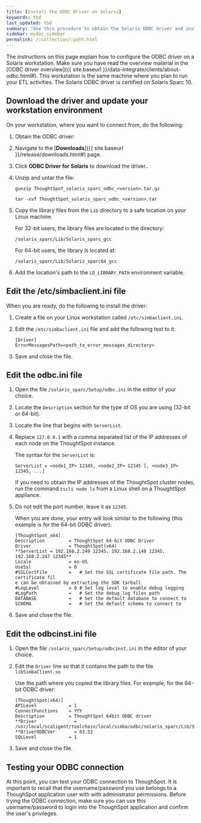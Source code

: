 ```yaml
---
title: [Install the ODBC Driver on Solaris]
keywords: tbd
last_updated: tbd
summary: "Use this procedure to obtain the Solaris ODBC driver and install it."
sidebar: mydoc_sidebar
permalink: /:collection/:path.html
---
```


The instructions on this page explain how to configure the ODBC driver on a
Solaris workstation. Make sure you have read the overview material in the [ODBC
driver overview]({{ site.baseurl }}/data-integrate/clients/about-odbc.html#).
This workstation is the same machine where you plan to run your ETL activities.
The Solaris ODBC driver is certified on Solaris Sparc 10.

## Download the driver and update your workstation environment

On your workstation, where you want to connect from, do the following:

1. Obtain the ODBC driver:
2. Navigate to the [**Downloads**]({{ site.baseurl }}/release/downloads.html#) page.
3. Click **ODBC Driver for Solaris** to download the driver..
4. Unzip and untar the file:

    ```
    gunzip ThoughtSpot_solaris_sparc_odbc_<version>.tar.gz

    tar -xvf ThoughtSpot_solaris_sparc_odbc_<version>.tar
    ```

5. Copy the library files from the `Lib` directory to a safe location on your Linux machine.

    For 32-bit users, the library files are located in the directory:

    ```
    /solaris_sparc/Lib/Solaris_sparc_gcc
    ```

    For 64-bit users, the library is located at:

    ```
    /solaris_sparc/Lib/Solaris_sparc64_gcc
    ```


6. Add the location's path to the `LD_LIBRARY_PATH` environment variable.

## Edit the /etc/simbaclient.ini file

When you are ready, do the following to install the driver:

1. Create a file on your Linux workstation called `/etc/simbaclient.ini`.
2. Edit the `/etc/simbaclient.ini` file and add the following text to it:

    ```
    [Driver]
    ErrorMessagesPath=<path_to_error_messages_directory>
    ```
3. Save and close the file.



## Edit the odbc.ini file

1. Open the file `/solaris_sparc/Setup/odbc.ini` in the editor of your choice.
2. Locate the `Description` section for the type of OS you are using (32-bit or 64-bit).
3. Locate the line that begins with `ServerList`.
4. Replace `127.0.0.1` with a comma separated list of the IP addresses of each node on the ThoughtSpot instance.

    The syntax for the `ServerList` is:

    ```
    ServerList = <node1_IP> 12345, <node2_IP> 12345 [, <node3_IP> 12345, ...]
    ```

    If you need to obtain the IP addresses of the ThoughtSpot cluster nodes, run
    the command `tscli node ls` from a Linux shell on a ThoughtSpot appliance.

5. Do not edit the port number, leave it as `12345`.  

    When you are done, your entry will look similar to the following (this
    example is for the 64-bit ODBC driver):

    ```
    [ThoughtSpot_x64]
    Description         = ThoughtSpot 64-bit ODBC Driver
    Driver              = ThoughtSpot(x64)
    **ServerList = 192.168.2.249 12345, 192.168.2.148 12345, 192.168.2.247 12345**
    Locale              = en-US
    UseSsl              = 0
    #SSLCertFile        =   # Set the SSL certificate file path. The certificate fil
    e can be obtained by extracting the SDK tarball
    #LogLevel           = 0 # Set log level to enable debug logging
    #LogPath            =   # Set the debug log files path
    DATABASE            =   # Set the default database to connect to
    SCHEMA              =   # Set the default schema to connect to
    ```

6. Save and close the file.

## Edit the odbcinst.ini file

1. Open the file `/solaris_sparc/Setup/odbcinst.ini` in the editor of your choice.
2. Edit the `Driver`  line so that it contains the path to the file `libSimbaClient.so`

   Use the path where you copied the library files. For example, for the 64-bit ODBC driver:

    ```
    [ThoughtSpot(x64)]
    APILevel            = 1
    ConnectFunctions    = YYY
    Description         = ThoughtSpot 64bit ODBC driver
    **Driver              = /usr/local/scaligent/toolchain/local/simba/odbc/solaris_sparc/Lib/Solaris_sparc64_gcc/libSimbaClient.so
    **DriverODBCVer       = 03.52
    SQLLevel            = 1
    ```

8. Save and close the file.


## Testing your ODBC connection

At this point, you can test your ODBC connection to ThoughSpot.  It is important
to recall that the username/password you use belongs to a ThoughSpot application
user with with administrator permissions.  Before trying the ODBC connection,
make sure you can use this username/password to login into the ThoughSpot
application and confirm the user's privileges.
